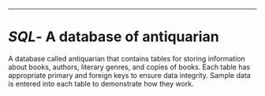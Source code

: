 __________________________________________________________________________________________________________________________________________________
# _SQL_- A database of antiquarian
A database called antiquarian that contains tables for storing information about books, authors, literary genres, and copies of books. 
Each table has appropriate primary and foreign keys to ensure data integrity. Sample data is entered into each table to demonstrate how they work.
